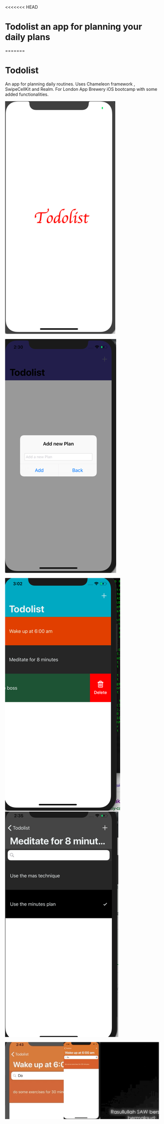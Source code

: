 <<<<<<< HEAD
# Todolist an app for planning your daily plans 
=======
# Todolist
An app for planning daily routines. Uses Chameleon framework , SwipeCellKit and Realm. For London App Brewery iOS bootcamp with some added functionalities. 

![Alt text](/images/im1.png?raw=true "Optional Title")

![Alt text](/images/im2.png?raw=true "Optional Title")

![Alt text](/images/im3.png?raw=true "Optional Title")
![Alt text](/images/im4.png?raw=true "Optional Title")


![Alt text](/images/capture1.gif?raw=true "Optional Title")
